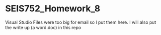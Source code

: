 # SEIS752_Homework_8
Visual Studio Files were too big for email so I put them here.
I will also put the write up (a word.doc)  in this repo
